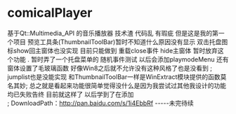 # comicalPlayer
基于Qt::Multimedia_API 的音乐播放器 技术渣 代码乱 有瑕疵  但是这是我的第一个项目 
预览工具条(ThumbnailToolBar)暂时不知道什么原因没有显示 双击托盘图标show回主窗体也没实现 
目前只能做到 重载close事件 hide主窗体 暂时放弃这个功能 . 暂时弄了一个托盘菜单的 随机事件测试
以后会添加playmodeMenu 还有窗体设置了毛玻璃函数 好像Win8之后就不允许没有这种风格了也是没看到 ;
jumplist也是没能实现 和ThumbnailToolBar一样是WinExtract模块提供的函数莫名其妙;
总之就是看起来功能很简单觉得没什么是因为我尝试过其他我设计的功能均已失败告终 目前就这样了 以后学到了在添加  
;  DownloadPath：http://pan.baidu.com/s/1i4EbbRf -----未完待续
